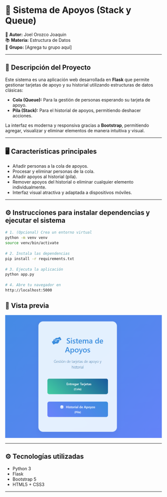 # 🎨 Sistema de Apoyos (Stack y Queue)

👤 **Autor:** Joel Orozco Joaquin  
📚 **Materia:** Estructura de Datos  
👥 **Grupo:** [Agrega tu grupo aquí]

---

## 🚀 Descripción del Proyecto

Este sistema es una aplicación web desarrollada en **Flask** que permite gestionar tarjetas de apoyo y su historial utilizando estructuras de datos clásicas:

- **Cola (Queue):** Para la gestión de personas esperando su tarjeta de apoyo.
- **Pila (Stack):** Para el historial de apoyos, permitiendo deshacer acciones.

La interfaz es moderna y responsiva gracias a **Bootstrap**, permitiendo agregar, visualizar y eliminar elementos de manera intuitiva y visual.

---

## 🖥️ Características principales

- Añadir personas a la cola de apoyos.
- Procesar y eliminar personas de la cola.
- Añadir apoyos al historial (pila).
- Remover apoyos del historial o eliminar cualquier elemento individualmente.
- Interfaz visual atractiva y adaptada a dispositivos móviles.

---

## ⚙️ Instrucciones para instalar dependencias y ejecutar el sistema

```bash
# 1. (Opcional) Crea un entorno virtual
python -m venv venv
source venv/bin/activate  

# 2. Instala las dependencias
pip install -r requirements.txt

# 3. Ejecuta la aplicación
python app.py

# 4. Abre tu navegador en
http://localhost:5000
```
## 📸 Vista previa


![Interfaz de ejemplo](colasypila.png)

---

## ⚙️ Tecnologías utilizadas

- Python 3
- Flask
- Bootstrap 5
- HTML5 + CSS3

---


